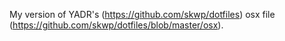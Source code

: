 My version of YADR's (https://github.com/skwp/dotfiles) osx file (https://github.com/skwp/dotfiles/blob/master/osx).
